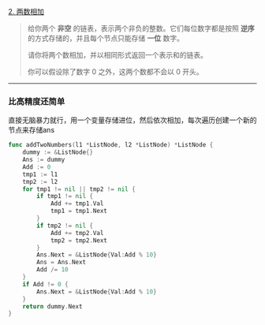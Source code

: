 [2. 两数相加](https://leetcode.cn/problems/add-two-numbers/)

> 给你两个 **非空** 的链表，表示两个非负的整数。它们每位数字都是按照 **逆序** 的方式存储的，并且每个节点只能存储 **一位** 数字。
>
> 请你将两个数相加，并以相同形式返回一个表示和的链表。
>
> 你可以假设除了数字 0 之外，这两个数都不会以 0 开头。

----

### 比高精度还简单

直接无脑暴力就行，用一个变量存储进位，然后依次相加，每次遍历创建一个新的节点来存储ans

```go
func addTwoNumbers(l1 *ListNode, l2 *ListNode) *ListNode {
    dummy := &ListNode{}
    Ans := dummy
    Add := 0
    tmp1 := l1
    tmp2 := l2
    for tmp1 != nil || tmp2 != nil {
        if tmp1 != nil {
            Add += tmp1.Val
            tmp1 = tmp1.Next 
        }
        if tmp2 != nil {
            Add += tmp2.Val
            tmp2 = tmp2.Next
        }
        Ans.Next = &ListNode{Val:Add % 10}
        Ans = Ans.Next
        Add /= 10
    }
    if Add != 0 {
        Ans.Next = &ListNode{Val:Add % 10}
    }
    return dummy.Next
}
```

